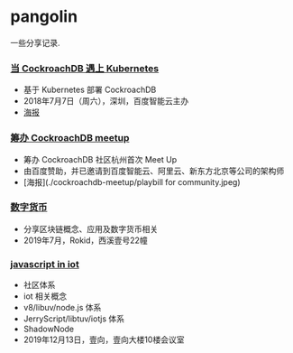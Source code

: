 # pangolin

一些分享记录.

### [当 CockroachDB 遇上 Kubernetes](./cockroachdb-shenzhen-2018-07/README.md)

* 基于 Kubernetes 部署 CockroachDB
* 2018年7月7日（周六），深圳，百度智能云主办
* [海报](./cockroachdb-shenzhen-2018-07/playbill.jpeg)

### [筹办 CockroachDB meetup](./cockroachdb-meetup/README.md)

* 筹办 CockroachDB 社区杭州首次 Meet Up
* 由百度赞助，并已邀请到百度智能云、阿里云、新东方北京等公司的架构师
* [海报](./cockroachdb-meetup/playbill for community.jpeg)

### [数字货币](./blockchain-rokid-2019-07/README.md)

* 分享区块链概念、应用及数字货币相关
* 2019年7月，Rokid，西溪壹号22幢

### [javascript in iot](./shadownode-eshine-2019-12/README.md)

* 社区体系
* iot 相关概念
* v8/libuv/node.js 体系
* JerryScript/libtuv/iotjs 体系
* ShadowNode
* 2019年12月13日，壹向，壹向大楼10楼会议室
